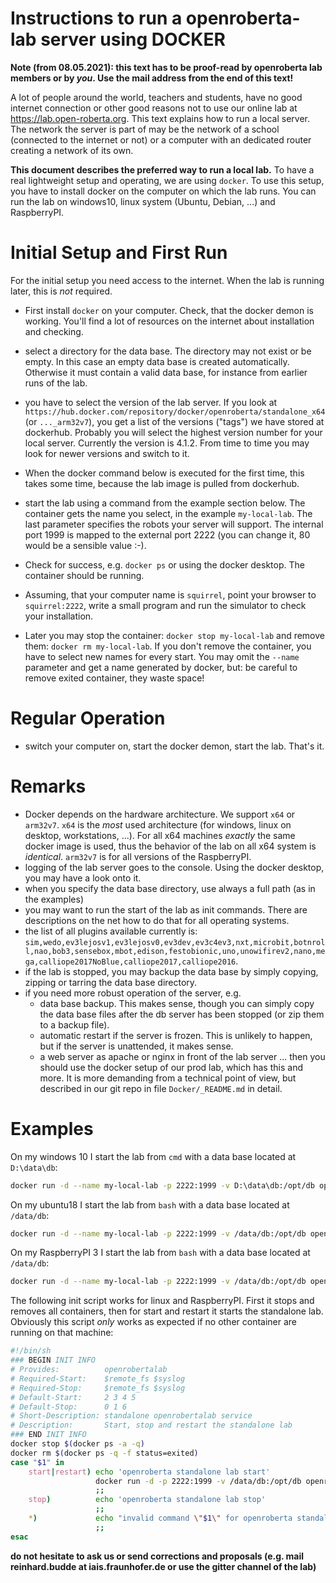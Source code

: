# Instructions to run a openroberta-lab server using DOCKER

**Note (from 08.05.2021): this text has to be proof-read by openroberta lab members or by *you*. Use the mail address from the end of this text!**

A lot of people around the world, teachers and students, have no good internet connection or other good reasons not to use our online lab at
https://lab.open-roberta.org. This text explains how to run a local server. The network the server is part of
may be the network of a school (connected to the internet or not) or a computer with an dedicated router creating a network of its own.

**This document describes the preferred way to run a local lab.** To have a real lightweight setup and operating, we are using `docker`.
To use this setup, you have to install docker on the computer on which the lab runs. You can run the lab on windows10, linux system (Ubuntu, Debian, ...)
and RaspberryPI.
  
# Initial Setup and First Run

For the initial setup you need access to the internet. When the lab is running later, this is *not* required.

* First install `docker` on your computer. Check, that the docker demon is working. You'll find a lot of resources on the internet about installation and checking.
* select a directory for the data base. The directory may not exist or be empty. In this case an empty data base is created automatically. Otherwise it must contain a valid
  data base, for instance from earlier runs of the lab.
* you have to select the version of the lab server. If you look at `https://hub.docker.com/repository/docker/openroberta/standalone_x64` (or `..._arm32v7`), you get a list
  of the versions ("tags") we have stored at dockerhub. Probably you will select the highest version number for your local server. Currently the version is 4.1.2.
  From time to time you may look for newer versions and switch to it.
* When the docker command below is executed for the first time, this takes some time, because the lab image is pulled from dockerhub.
* start the lab using a command from the example section below. The container gets the name you select, in the example `my-local-lab`.
  The last parameter specifies the robots your server will support. The internal port 1999
  is mapped to the external port 2222 (you can change it, 80 would be a sensible value :-).
* Check for success, e.g. `docker ps` or using the docker desktop. The container should be running.
* Assuming, that your computer name is `squirrel`, point your browser to `squirrel:2222`, write a small program and run the simulator to check your installation.

* Later you may stop the container: `docker stop my-local-lab` and remove them: `docker rm my-local-lab`. If you don't remove the container, you have
  to select new names for every start. You may omit the `--name` parameter and get a name generated by docker, but: be careful to remove exited container,
  they waste space!

# Regular Operation

* switch your computer on, start the docker demon, start the lab. That's it. 

# Remarks

* Docker depends on the hardware architecture. We support `x64` or `arm32v7`. `x64` is the *most* used architecture (for windows, linux on
  desktop, workstations, ...). For all x64 machines *exactly* the same docker image is used, thus the behavior of the lab on all x64 system is *identical*.
  `arm32v7` is for all versions of the RaspberryPI.
* logging of the lab server goes to the console. Using the docker desktop, you may have a look onto it.
* when you specify the data base directory, use always a full path (as in the examples)
* you may want to run the start of the lab as init commands. There are descriptions on the net how to do that for all operating systems.
* the list of all plugins available currently is:
  `sim,wedo,ev3lejosv1,ev3lejosv0,ev3dev,ev3c4ev3,nxt,microbit,botnroll,nao,bob3,sensebox,mbot,edison,festobionic,uno,unowifirev2,nano,mega,calliope2017NoBlue,calliope2017,calliope2016`.
* if the lab is stopped, you may backup the data base by simply copying, zipping or tarring the data base directory.
* if you need more robust operation of the server, e.g.
  * data base backup. This makes sense, though you can simply copy the data base files after the db server has been stopped (or zip them to a backup file).
  * automatic restart if the server is frozen. This is unlikely to happen, but if the server is unattended, it makes sense.
  * a web server as apache or nginx in front of the lab server
  ... then you should use the docker setup of our prod lab, which has this and more. It is more demanding from a technical point of view, but described in our 
  git repo in file `Docker/_README.md` in detail.

# Examples

On my windows 10 I start the lab from `cmd` with a data base located at `D:\data\db`:
```sh
docker run -d --name my-local-lab -p 2222:1999 -v D:\data\db:/opt/db openroberta/standalone-x64:4.1.2 -d robot.whitelist=sim,ev3lejosv1,nano,calliope2017NoBlue,microbit
```

On my ubuntu18 I start the lab from `bash` with a data base located at `/data/db`:
```sh
docker run -d --name my-local-lab -p 2222:1999 -v /data/db:/opt/db openroberta/standalone-x64:4.1.2 -d robot.whitelist=sim,ev3lejosv1,nano,calliope2017NoBlue,microbit
```

On my RaspberryPI 3 I start the lab from `bash` with a data base located at `/data/db`:
```sh
docker run -d --name my-local-lab -p 2222:1999 -v /data/db:/opt/db openroberta/standalone-arm32v7:4.1.2 -d robot.whitelist=sim,ev3lejosv1,nano,calliope2017NoBlue,microbit
```

The following init script works for linux and RaspberryPI. First it stops and removes all containers, then for start and restart it starts the standalone lab.
Obviously this script *only* works as expected if no other container are running on that machine:
```sh
#!/bin/sh
### BEGIN INIT INFO
# Provides:          openrobertalab
# Required-Start:    $remote_fs $syslog
# Required-Stop:     $remote_fs $syslog
# Default-Start:     2 3 4 5
# Default-Stop:      0 1 6
# Short-Description: standalone openrobertalab service
# Description:       Start, stop and restart the standalone lab
### END INIT INFO
docker stop $(docker ps -a -q)
docker rm $(docker ps -q -f status=exited)
case "$1" in
    start|restart) echo 'openroberta standalone lab start'
                   docker run -d -p 2222:1999 -v /data/db:/opt/db openroberta/standalone-arm32v7:4.1.2 -d robot.whitelist=sim,ev3lejosv1,nano,calliope2017NoBlue,microbit
                   ;;
    stop)          echo 'openroberta standalone lab stop'
                   ;;
    *)             echo "invalid command \"$1\" for openroberta standalone lab init script. Usage: $0 {start|stop|restart}"
                   ;;
esac
```

**do not hesitate to ask us or send corrections and proposals (e.g. mail reinhard.budde at iais.fraunhofer.de or use the gitter channel of the lab)**